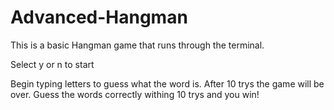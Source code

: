 # Advanced-Hangman

This is a basic Hangman game that runs through the terminal. 

Select y or n to start

Begin typing letters to guess what the word is. After 10 trys the game will be over. Guess the words correctly withing 10 trys and you win!
